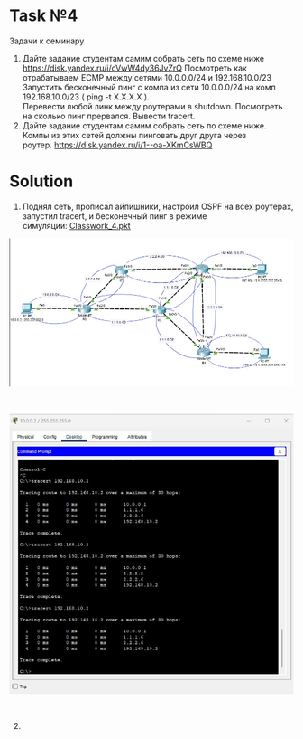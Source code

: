 # Task №4

Задачи к семинару

1. Дайте задание студентам самим собрать сеть по схеме ниже https://disk.yandex.ru/i/cVwW4dy36JvZrQ
   Посмотреть как отрабатываем ЕСМР между сетями 10.0.0.0/24 и 192.168.10.0/23
   Запустить бесконечный пинг с компа из сети 10.0.0.0/24 на комп 192.168.10.0/23 ( ping -t X.X.X.X ). <br>
   Перевести любой линк между роутерами в shutdown. Посмотреть на сколько пинг прервался. Вывести tracert.
2. Дайте задание студентам самим собрать сеть по схеме ниже. Компы из этих сетей должны пинговать друг друга через <br>
   роутер.  https://disk.yandex.ru/i/1--oa-XKmCsWBQ

# Solution

1. Поднял сеть, прописал айпишники, настроил OSPF на всех роутерах, запустил tracert, и бесконечный пинг в режиме <br>
   симуляции: [Classwork_4.pkt](Classwork_4.pkt) <br>

![Classwork_1_1_img.jpg](Classwork_1_1_img.jpg)

<br>

![Classwork_1_img.jpg](Classwork_1_img.jpg)

<br>

2. 
